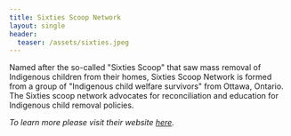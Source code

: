 ```yaml
---
title: Sixties Scoop Network
layout: single
header:
  teaser: /assets/sixties.jpeg
---
```


Named after the so-called "Sixties Scoop" that saw mass removal of Indigenous children from their homes, Sixties Scoop Network is formed from a group of "Indigenous child welfare survivors" from Ottawa, Ontario. The Sixties scoop network advocates for reconciliation and education for Indigenous child removal policies.  

*To learn more please visit their website [here](https://sixtiesscoopnetwork.org/).*

